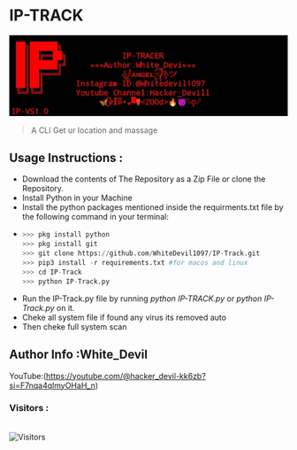 # IP-TRACK
<img src="IP.jpg"><br>
>A CLI Get ur location and massage

## Usage Instructions :

- Download the contents of The Repository as a Zip File or clone the Repository.
- Install Python in your Machine 
- Install the python packages mentioned inside the requirments.txt file by the following command in your terminal:
-   ```python
    >>> pkg install python
    >>> pkg install git
    >>> git clone https://github.com/WhiteDevil1097/IP-Track.git
    >>> pip3 install -r requirements.txt #for macos and linux
    >>> cd IP-Track
    >>> python IP-Track.py
    ``` 
- Run the IP-Track.py file by running <i>python IP-TRACK.py </i> or <i>python IP-Track.py</i> on it.
- Cheke all system file if found any virus its removed auto
- Then cheke full system scan 

## Author Info :White_Devil
YouTube:(https://youtube.com/@hacker_devil-kk6zb?si=F7nqa4qlmyOHaH_n)
<br>

<h3>Visitors :</h3>
<br>
<img src="https://profile-counter.glitch.me/whitedevil1097/count.svg" alt="Visitors">

